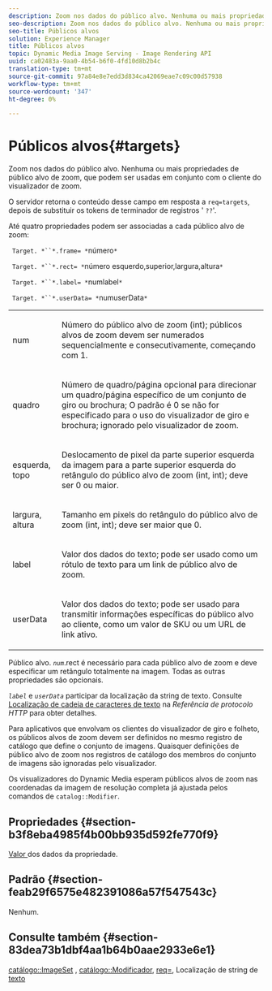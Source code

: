 ```yaml
---
description: Zoom nos dados do público alvo. Nenhuma ou mais propriedades de público alvo de zoom, que podem ser usadas em conjunto com o cliente do visualizador de zoom.
seo-description: Zoom nos dados do público alvo. Nenhuma ou mais propriedades de público alvo de zoom, que podem ser usadas em conjunto com o cliente do visualizador de zoom.
seo-title: Públicos alvos
solution: Experience Manager
title: Públicos alvos
topic: Dynamic Media Image Serving - Image Rendering API
uuid: ca02483a-9aa0-4b54-b6f0-4fd10d8b2b4c
translation-type: tm+mt
source-git-commit: 97a84e8e7edd3d834ca42069eae7c09c00d57938
workflow-type: tm+mt
source-wordcount: '347'
ht-degree: 0%

---
```



# Públicos alvos{#targets}

Zoom nos dados do público alvo. Nenhuma ou mais propriedades de público alvo de zoom, que podem ser usadas em conjunto com o cliente do visualizador de zoom.

O servidor retorna o conteúdo desse campo em resposta a `req=targets`, depois de substituir os tokens de terminador de registros &#39; `??`&#39;.

Até quatro propriedades podem ser associadas a cada público alvo de zoom:

` Target. *``*.frame= *`número`*`

` Target. *``*.rect= *`número esquerdo,superior,largura,altura`*`

` Target. *``*.label= *`numlabel`*`

` Target. *``*.userData= *`numuserData`*`

<table id="simpletable_4C20157A7A444DEB9959B335CAFBAEC8"> 
 <tr class="strow"> 
  <td class="stentry"> <p> <span class="codeph"> <span class="varname"> num  </span> </span> </p> </td> 
  <td class="stentry"> <p>Número do público alvo de zoom (int); públicos alvos de zoom devem ser numerados sequencialmente e consecutivamente, começando com 1. </p> </td> 
 </tr> 
 <tr class="strow"> 
  <td class="stentry"> <p> <span class="codeph"> <span class="varname"> quadro  </span> </span> </p> </td> 
  <td class="stentry"> <p>Número de quadro/página opcional para direcionar um quadro/página específico de um conjunto de giro ou brochura; O padrão é 0 se não for especificado para o uso do visualizador de giro e brochura; ignorado pelo visualizador de zoom. </p> </td> 
 </tr> 
 <tr class="strow"> 
  <td class="stentry"> <p> <span class="codeph"> <span class="varname"> esquerda, topo  </span> </span> </p> </td> 
  <td class="stentry"> <p>Deslocamento de pixel da parte superior esquerda da imagem para a parte superior esquerda do retângulo do público alvo de zoom (int, int); deve ser 0 ou maior. </p> </td> 
 </tr> 
 <tr class="strow"> 
  <td class="stentry"> <p> <span class="codeph"> <span class="varname"> largura, altura  </span> </span> </p> </td> 
  <td class="stentry"> <p>Tamanho em pixels do retângulo do público alvo de zoom (int, int); deve ser maior que 0. </p> </td> 
 </tr> 
 <tr class="strow"> 
  <td class="stentry"> <p> <span class="codeph"> <span class="varname"> label  </span> </span> </p> </td> 
  <td class="stentry"> <p>Valor dos dados do texto; pode ser usado como um rótulo de texto para um link de público alvo de zoom. </p> </td> 
 </tr> 
 <tr class="strow"> 
  <td class="stentry"> <p> <span class="codeph"> <span class="varname"> userData  </span> </span> </p> </td> 
  <td class="stentry"> <p>Valor dos dados do texto; pode ser usado para transmitir informações específicas do público alvo ao cliente, como um valor de SKU ou um URL de link ativo. </p> </td> 
 </tr> 
</table>

Público alvo. *`num`*.rect é necessário para cada público alvo de zoom e deve especificar um retângulo totalmente na imagem. Todas as outras propriedades são opcionais.

*`label`* e  *`userData`* participar da localização da string de texto. Consulte [Localização de cadeia de caracteres de texto](/help/aem-is-ir-api/is-api/http-ref/image-serving-api-ref/c-http-protocol-reference/c-syntax-and-features/r-text-string-localization.md) na *Referência de protocolo HTTP* para obter detalhes.

Para aplicativos que envolvam os clientes do visualizador de giro e folheto, os públicos alvos de zoom devem ser definidos no mesmo registro de catálogo que define o conjunto de imagens. Quaisquer definições de público alvo de zoom nos registros de catálogo dos membros do conjunto de imagens são ignoradas pelo visualizador.

Os visualizadores do Dynamic Media esperam públicos alvos de zoom nas coordenadas da imagem de resolução completa já ajustada pelos comandos de `catalog::Modifier`.

## Propriedades {#section-b3f8eba4985f4b00bb935d592fe770f9}

[Valor ](/help/aem-is-ir-api/is-api/image-catalog/image-serving-api-ref/c-image-catalog-reference/c-overview/c-common-data-types/r-property-data.md) dos dados da propriedade.

## Padrão {#section-feab29f6575e482391086a57f547543c}

Nenhum.

## Consulte também {#section-83dea73b1dbf4aa1b64b0aae2933e6e1}

[catálogo::ImageSet](../../../../../../is-api/image-catalog/image-serving-api-ref/c-image-catalog-reference/c-image-svg-data-reference/c-image-data-reference/r-imageset-cat.md#reference-4764d347afd64afdaede9a74c7565256) ,  [catálogo::Modificador](../../../../../../is-api/image-catalog/image-serving-api-ref/c-image-catalog-reference/c-image-svg-data-reference/c-image-data-reference/r-modifier-cat.md#reference-d2c6884b3a2248fab81a112d27969834),  [req=](/help/aem-is-ir-api/is-api/http-ref/image-serving-api-ref/c-http-protocol-reference/c-command-reference/r-req/r-req.md), Localização de string de  [texto](/help/aem-is-ir-api/is-api/http-ref/image-serving-api-ref/c-http-protocol-reference/c-syntax-and-features/r-text-string-localization.md)
